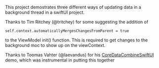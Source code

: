 
This project demostrates three different ways of updating data in a background thread in a swiftUI project.

Thanks to Tim Ritchey (@tritchey) for some suggesting the addition of 

    self.context.automaticallyMergesChangesFromParent = true

to the ViewModel init() function. This is required to get changes to the background moc to show up on the viewContext.

Thanks to Toomas Vahter (@laevandus) for his [CoreDataCombineSwiftUI](http://github.com/laevandus/CoreDataCombineSwiftUI) demo, which was instrumental in putting this together 
